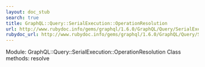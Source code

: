 ```yaml
---
layout: doc_stub
search: true
title: GraphQL::Query::SerialExecution::OperationResolution
url: http://www.rubydoc.info/gems/graphql/1.6.0/GraphQL/Query/SerialExecution/OperationResolution
rubydoc_url: http://www.rubydoc.info/gems/graphql/1.6.0/GraphQL/Query/SerialExecution/OperationResolution
---
```


Module: GraphQL::Query::SerialExecution::OperationResolution
Class methods:
resolve

